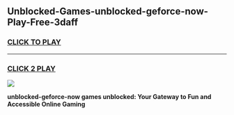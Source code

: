 
## Unblocked-Games-unblocked-geforce-now-Play-Free-3daff
<h3>
<a href="https://premium76.site?title=unblocked-geforce-now&ref=10A">CLICK TO PLAY</a></h3>
<hr>

<h3>
<a href="https://premium76.site?title=unblocked-geforce-now&ref=10A">CLICK 2 PLAY</a>
  
</h3>

<a href="https://premium76.site?title=unblocked-geforce-now&ref=10A"><img src="https://clearcache.store/games.png"></a>


**unblocked-geforce-now games unblocked: Your Gateway to Fun and Accessible Online Gaming**
